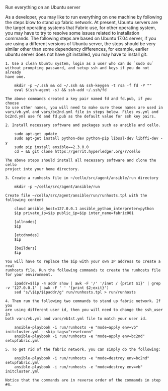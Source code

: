 Run everything on an Ubuntu server

As a developer, you may like to run everything on one machine by following
the steps blow to stand up fabric network. At present, Ubuntu servers are the
target operating systems that Fabric use, for other operating system, you
may have to try to resolve some issues related to installation commands. The
following steps are based on Ubuntu 17.04 server, if you are using a
different versions of Ubuntu server, the steps should be very similar other
than some dependency differences, for example, earlier ubuntu server does not
have git installed, you may have to install git.

    1. Use a clean Ubuntu system, login as a user who can do `sudo su`
    without prompting password, and setup ssh and keys if you do not already
    have one.

        mkdir -p ~/.ssh && cd ~/.ssh && ssh-keygen -t rsa -f fd -P ""
        eval $(ssh-agent -s) && ssh-add ~/.ssh/fd

    The above commands created a key pair named fd and fd.pub, if you choose
    to use other names, you will need to make sure these names are used in
    vars/vb.yml and vars/bc2nd.yml file in steps below. Files vs.yml and
    bc2nd.yml use fd and fd.pub as the default value for ssh key pairs.

    2. Install necessary software and packages such as ansible and cello.

        sudo apt-get update
        sudo apt-get install python-dev python-pip libssl-dev libffi-dev -y
        sudo pip install ansible==2.3.0.0
        cd ~ && git clone https://gerrit.hyperledger.org/r/cello

    The above steps should install all necessary software and clone the cello
    project into your home directory.
 
    3. Create a runhosts file in ~/cello/src/agent/ansible/run directory

        mkdir -p ~/cello/src/agent/ansible/run

    Create file ~/cello/src/agent/ansible/run/runhosts.tpl with the following content

        cloud ansible_host=127.0.0.1 ansible_python_interpreter=python
        $ip private_ip=$ip public_ip=$ip inter_name=fabric001

        [allnodes]
        $ip

        [etcdnodes]
        $ip

        [builders]
        $ip

    You will have to replace the $ip with your own IP address to create a real
    runhosts file. Run the following commands to create the runhosts file
    for your environment.

        ipaddr=$(ip -4 addr show | awk -F '/' '/inet / {print $1}' | grep -v '127.0.0.1' | awk -F ' ' '{print $2;exit}')
        sed "s/\$ip/$ipaddr/g" run/runhosts.tpl > run/runhosts

    4. Then run the following two commands to stand up fabric network. If you
    are using different user id, then you will need to change the ssh_user in
    both vars/vb.yml and vars/vb1st.yml file to match your user id.

        ansible-playbook -i run/runhosts -e "mode=apply env=vb" initcluster.yml --skip-tags="resetconn"
        ansible-playbook -i run/runhosts -e "mode=apply env=bc2nd" setupfabric.yml

    5. To get rid of the fabric network, you can simply do the following:

        ansible-playbook -i run/runhosts -e "mode=destroy env=bc2nd" setupfabric.yml
        ansible-playbook -i run/runhosts -e "mode=destroy env=vb" initcluster.yml

    Notice that the commands are in reverse order of the commands in step #4.
